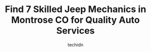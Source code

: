 ---
layout: ampstory
image: https://images.unsplash.com/photo-1627108258868-c2834cb1f250?ixlib=rb-4.0.3&ixid=MnwxMjA3fDB8MHxwaG90by1wYWdlfHx8fGVufDB8fHx8&auto=format&fit=crop&w=640&h=853&q=80
author: techidn
featured: false
description: Discover the 7 best Jeep Mechanic in Montrose CO, USA and ensure your vehicle receives the highest quality of care. These trusted professionals are known for their skill, knowledge, and dedi
title: Find 7 Skilled Jeep Mechanics in Montrose CO for Quality Auto Services
cover:
   title: Find 7 Skilled Jeep Mechanics in Montrose CO for Quality Auto Services
   subtitle: Rickpate
   background: https://images.unsplash.com/photo-1627108258868-c2834cb1f250?ixlib=rb-4.0.3&ixid=MnwxMjA3fDB8MHxwaG90by1wYWdlfHx8fGVufDB8fHx8&auto=format&fit=crop&w=640&h=853&q=80

pages: 
 - layout: thirds
   top: <h1>#1 Scotts Montrose Auto Repair</h1>
   bottom: "<p>Love this shop. They seriously go out of their way for their customers. They even have a shuttle! Its the cleanest shop in town inside and out. When dealing with grease a</p>"
   background: https://www.knot35.com/toplist/wp-content/uploads/2023/06/best-jeep-mechanic-1-in-montrose-co-1685834228.jpeg
   backgroundblur: true
 - layout: thirds
   top: <h1>#2 A&A Auto Customs Tires & Wheels, LLC</h1>
   bottom: "<p>530 N Townsend Ave, Montrose, CO 81401, United States</p>"
   background: https://www.knot35.com/toplist/wp-content/uploads/2023/06/best-jeep-mechanic-2-in-montrose-co-1685834229.jpeg
   cta:
      link: https://www.knot35.com/toplist/find-7-skilled-jeep-mechanics-in-montrose-co-for-quality-auto-services/
      text: Find 7 Skilled Jeep Mechanics in Montrose CO for Quality Auto Services
 - layout: thirds
   top: <h1>#3 Top Edge Your Aftermarket Specialists</h1>
   bottom: "<p>19185 US-550, Montrose, CO 81403, United States</p>"
   background: https://www.knot35.com/toplist/wp-content/uploads/2023/06/best-jeep-mechanic-3-in-montrose-co-1685834229.jpeg
   cta:
      link: https://www.knot35.com/toplist/find-7-skilled-jeep-mechanics-in-montrose-co-for-quality-auto-services/
      text: Find 7 Skilled Jeep Mechanics in Montrose CO for Quality Auto Services
 - layout: thirds
   top: <h1>#4 AATCO Transmission & Auto Repair</h1>
   bottom: "<p>2545 S Townsend Ave, Montrose, CO 81401, United States</p>"
   background: https://plus.unsplash.com/premium_photo-1664640458616-3c74f8cb4589?ixlib=rb-4.0.3&ixid=MnwxMjA3fDB8MHxwaG90by1wYWdlfHx8fGVufDB8fHx8&auto=format&fit=crop&w=640&h=853&q=80
   cta:
      link: https://www.knot35.com/toplist/find-7-skilled-jeep-mechanics-in-montrose-co-for-quality-auto-services/
      text: Find 7 Skilled Jeep Mechanics in Montrose CO for Quality Auto Services
 - layout: thirds
   top: <h1>#5 Montrose Auto Glass</h1>
   bottom: "<p>320 S 12th St UNIT A, Montrose, CO 81401, United States</p>"
   background: https://images.unsplash.com/photo-1552083974-186346191183?ixlib=rb-4.0.3&ixid=MnwxMjA3fDB8MHxwaG90by1wYWdlfHx8fGVufDB8fHx8&auto=format&fit=crop&w=640&h=853&q=80
   cta:
      link: https://www.knot35.com/toplist/find-7-skilled-jeep-mechanics-in-montrose-co-for-quality-auto-services/
      text: Find 7 Skilled Jeep Mechanics in Montrose CO for Quality Auto Services
 - layout: thirds
   top: <h1>#6 Performance Muffler & Auto</h1>
   bottom: "<p>2352 E Main St, Montrose, CO 81401, United States</p>"
   background: https://images.unsplash.com/photo-1527067829737-402993088e6b?ixlib=rb-4.0.3&ixid=MnwxMjA3fDB8MHxwaG90by1wYWdlfHx8fGVufDB8fHx8&auto=format&fit=crop&w=640&h=853&q=80
   cta:
      link: https://www.knot35.com/toplist/find-7-skilled-jeep-mechanics-in-montrose-co-for-quality-auto-services/
      text: Find 7 Skilled Jeep Mechanics in Montrose CO for Quality Auto Services
 - layout: thirds
   top: <h1>#7 Dads Automotive</h1>
   bottom: "<p>1210 N Townsend Ave, Montrose, CO 81401, United States</p>"
   background: https://images.unsplash.com/photo-1536745287225-21d689278fd1?ixlib=rb-4.0.3&ixid=MnwxMjA3fDB8MHxwaG90by1wYWdlfHx8fGVufDB8fHx8&auto=format&fit=crop&w=640&h=853&q=80
   cta:
      link: https://www.knot35.com/toplist/find-7-skilled-jeep-mechanics-in-montrose-co-for-quality-auto-services/
      text: Find 7 Skilled Jeep Mechanics in Montrose CO for Quality Auto Services
 - layout: thirds
   middle: Continue reading...
   background: https://images.unsplash.com/photo-1604871000636-074fa5117945?ixlib=rb-4.0.3&ixid=MnwxMjA3fDB8MHxwaG90by1wYWdlfHx8fGVufDB8fHx8&auto=format&fit=crop&w=640&h=853&q=80
   cta:
      link: https://www.knot35.com/toplist/find-7-skilled-jeep-mechanics-in-montrose-co-for-quality-auto-services/
      text: Find 7 Skilled Jeep Mechanics in Montrose CO for Quality Auto Services
      
---